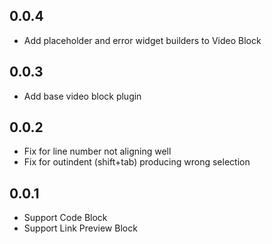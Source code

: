 ## 0.0.4

- Add placeholder and error widget builders to Video Block

## 0.0.3

- Add base video block plugin

## 0.0.2

- Fix for line number not aligning well
- Fix for outindent (shift+tab) producing wrong selection

## 0.0.1

- Support Code Block
- Support Link Preview Block
